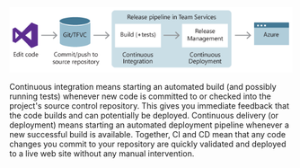 ![A typical release pipeline for web applications](../media/ReleasePipeline.png)

Continuous integration means starting an automated build (and possibly running tests) whenever new code is committed to or checked into the project's source control repository. This gives you immediate feedback that the code builds and can potentially be deployed. Continuous delivery (or deployment) means starting an automated deployment pipeline whenever a new successful build is available. Together, CI and CD mean that any code changes you commit to your repository are quickly validated and deployed to a live web site without any manual intervention.